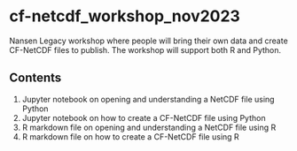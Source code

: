 # cf-netcdf_workshop_nov2023
Nansen Legacy workshop where people will bring their own data and create CF-NetCDF files to publish. The workshop will support both R and Python.

## Contents
1. Jupyter notebook on opening and understanding a NetCDF file using Python
2. Jupyter notebook on how to create a CF-NetCDF file using Python
3. R markdown file on opening and understanding a NetCDF file using R
3. R markdown file on how to create a CF-NetCDF file using R
